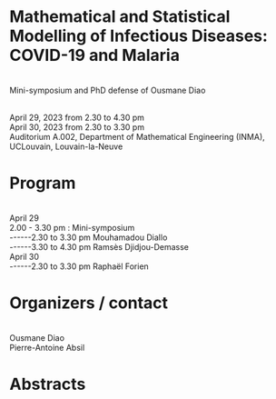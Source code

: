 <div>
<h1>Mathematical and Statistical Modelling of Infectious Diseases: COVID-19 and Malaria</h1>
<br>Mini-symposium and PhD defense of Ousmane Diao

<br>April 29, 2023 from 2.30 to 4.30 pm
<br>April 30, 2023 from 2.30 to 3.30 pm
<br>Auditorium A.002, Department of Mathematical Engineering (INMA), UCLouvain, Louvain-la-Neuve
</div> 



<p>
<h1> Program </h1>
<br>April 29
<br>2.00 - 3.30 pm : Mini-symposium
<br>------2.30 to 3.30 pm Mouhamadou Diallo
<br>------3.30 to 4.30 pm Ramsès Djidjou-Demasse
<br>April 30
<br>------2.30 to 3.30 pm Raphaël Forien
</p>

<p>
<h1> Organizers / contact </h1>
<br>Ousmane Diao
<br>Pierre-Antoine Absil
</p>

<p>
<h1>Abstracts </h1>
</p>




